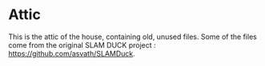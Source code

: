 # Attic 

This is the attic of the house, containing old, unused files. Some of the files come from the original SLAM DUCK project : https://github.com/asvath/SLAMDuck.
